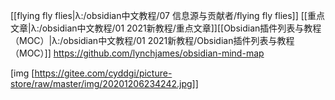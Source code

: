 [[flying fly flies|λ:/obsidian中文教程/07 信息源与贡献者/flying fly flies]] [[重点文章|λ:/obsidian中文教程/01 2021新教程/重点文章]][[Obsidian插件列表与教程（MOC）|λ:/obsidian中文教程/01 2021新教程/Obsidian插件列表与教程（MOC）]]
https://github.com/lynchjames/obsidian-mind-map

[img [https://gitee.com/cyddgi/picture-store/raw/master/img/20201206234242.jpg]]